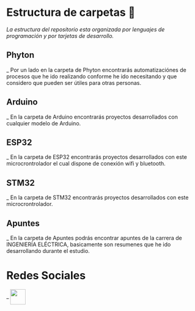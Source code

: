 # Estructura de carpetas 📁
_La estructura del repositorio esta organizada por lenguajes de programación y por tarjetas de desarrollo._

## Phyton
_
Por un lado en la carpeta de Phyton encontrarás automatizaciónes de procesos que he ido realizando conforme he ido necesitando y que considero que pueden ser útiles para otras personas.

## Arduino
_
En la carpeta de Arduino encontrarás proyectos desarrollados con cualquier modelo de Arduino.

## ESP32
_
En la carpeta de ESP32 encontrarás proyectos desarrollados con este microcrontrolador el cual dispone de conexión wifi y bluetooth.

## STM32
_
En la carpeta de STM32 encontrarás proyectos desarrollados con este microcrontrolador.

## Apuntes
_
En la carpeta de Apuntes podrás encontrar apuntes de la carrera de INGENIERÍA ELÉCTRICA, basicamente son resumenes que he ido desarrollando durante el estudio.


# Redes Sociales
_ 
<a href="https://www.instagram.com/makergaragediy/">
  <img width="40" border="0" align="center"  src="https://upload.wikimedia.org/wikipedia/commons/thumb/5/58/Instagram-Icon.png/1025px-Instagram-Icon.png"/>
</a>



